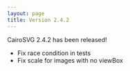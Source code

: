 ```yaml
---
layout: page
title: Version 2.4.2
---
```


CairoSVG 2.4.2 has been released!

* Fix race condition in tests
* Fix scale for images with no viewBox
